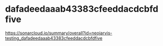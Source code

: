 # dafadeedaaab43383cfeeddacdcbfdfive
https://sonarcloud.io/summary/overall?id=neojarvis-testing_dafadeedaaab43383cfeeddacdcbfdfive
